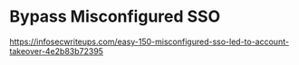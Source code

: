 
# Bypass Misconfigured SSO

https://infosecwriteups.com/easy-150-misconfigured-sso-led-to-account-takeover-4e2b83b72395


